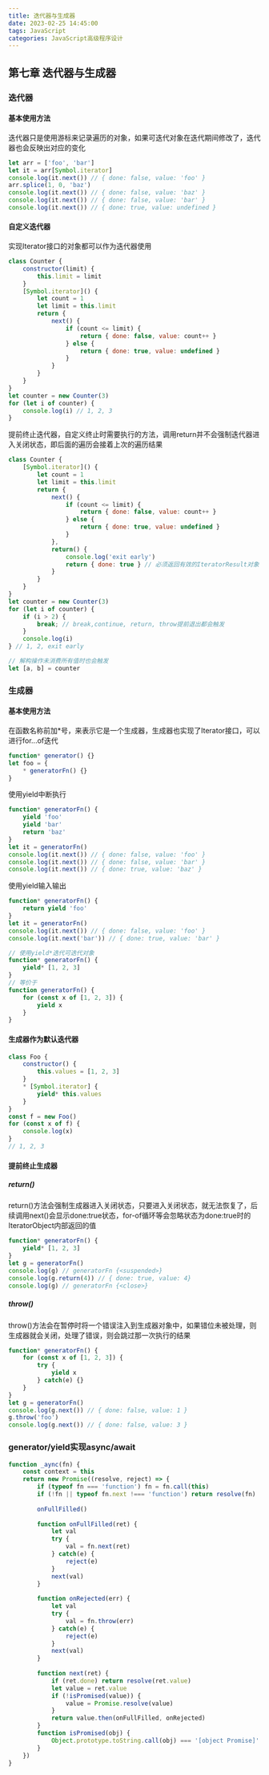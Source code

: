 ```yaml
---
title: 迭代器与生成器
date: 2023-02-25 14:45:00
tags: JavaScript
categories: JavaScript高级程序设计
---
```


## 第七章 迭代器与生成器

### 迭代器

#### 基本使用方法

迭代器只是使用游标来记录遍历的对象，如果可迭代对象在迭代期间修改了，迭代器也会反映出对应的变化

```javascript
let arr = ['foo', 'bar']
let it = arr[Symbol.iterator]
console.log(it.next()) // { done: false, value: 'foo' }
arr.splice(1, 0, 'baz')
console.log(it.next()) // { done: false, value: 'baz' }
console.log(it.next()) // { done: false, value: 'bar' }
console.log(it.next()) // { done: true, value: undefined }
```

#### 自定义迭代器

实现Iterator接口的对象都可以作为迭代器使用

```javascript
class Counter {
    constructor(limit) {
        this.limit = limit
    }
    [Symbol.iterator]() {
        let count = 1
        let limit = this.limit
        return {
            next() {
                if (count <= limit) {
                    return { done: false, value: count++ }
                } else {
                    return { done: true, value: undefined }
                }
            }
        }
    }
}
let counter = new Counter(3)
for (let i of counter) {
    console.log(i) // 1, 2, 3
}
```

提前终止迭代器，自定义终止时需要执行的方法，调用return并不会强制迭代器进入关闭状态，即后面的遍历会接着上次的遍历结果

```javascript
class Counter {
    [Symbol.iterator]() {
        let count = 1
        let limit = this.limit
        return {
            next() {
                if (count <= limit) {
                    return { done: false, value: count++ }
                } else {
                    return { done: true, value: undefined }
                }
            },
            return() {
                console.log('exit early')
                return { done: true } // 必须返回有效的IteratorResult对象
            }
        }
    }
}
let counter = new Counter(3)
for (let i of counter) {
    if (i > 2) {
        break; // break,continue, return, throw提前退出都会触发
    }
    console.log(i)
} // 1, 2, exit early

// 解构操作未消费所有值时也会触发
let [a, b] = counter
```

### 生成器

#### 基本使用方法

在函数名称前加*号，来表示它是一个生成器，生成器也实现了Iterator接口，可以进行for...of迭代

```javascript
function* generator() {}
let foo = {
    * generatorFn() {}
}
```

使用yield中断执行

```javascript
function* generatorFn() {
    yield 'foo'
    yield 'bar'
    return 'baz'
}
let it = generatorFn()
console.log(it.next()) // { done: false, value: 'foo' }
console.log(it.next()) // { done: false, value: 'bar' }
console.log(it.next()) // { done: true, value: 'baz' }
```

使用yield输入输出

```javascript
function* generatorFn() {
    return yield 'foo'
}
let it = generatorFn()
console.log(it.next()) // { done: false, value: 'foo' }
console.log(it.next('bar')) // { done: true, value: 'bar' }

// 使用yield*迭代可迭代对象
function* generatorFn() {
    yield* [1, 2, 3]
}
// 等价于
function generatorFn() {
    for (const x of [1, 2, 3]) {
        yield x
    }
}
```

#### 生成器作为默认迭代器

```javascript
class Foo {
    constructor() {
        this.values = [1, 2, 3]
    }
    * [Symbol.iterator] {
        yield* this.values
    }
}
const f = new Foo()
for (const x of f) {
    console.log(x)
}
// 1, 2, 3
```

#### 提前终止生成器

##### return()

return()方法会强制生成器进入关闭状态，只要进入关闭状态，就无法恢复了，后续调用next()会显示done:true状态，for-of循环等会忽略状态为done:true时的IteratorObject内部返回的值

```javascript
function* generatorFn() {
    yield* [1, 2, 3]
}
let g = generatorFn()
console.log(g) // generatorFn {<suspended>}
console.log(g.return(4)) // { done: true, value: 4}
console.log(g) // generatorFn {<close>}
```

##### throw()

throw()方法会在暂停时将一个错误注入到生成器对象中，如果错位未被处理，则生成器就会关闭，处理了错误，则会跳过那一次执行的结果

```javascript
function* generatorFn() {
    for (const x of [1, 2, 3]) {
        try {
            yield x
        } catch(e) {}
    }
}
let g = generatorFn()
console.log(g.next()) // { done: false, value: 1 }
g.throw('foo')
console.log(g.next()) // { done: false, value: 3 }
```

### generator/yield实现async/await

```javascript
function _aync(fn) {
    const context = this
    return new Promise((resolve, reject) => {
        if (typeof fn === 'function') fn = fn.call(this)
        if (!fn || typeof fn.next !=== 'function') return resolve(fn)
        
        onFullFilled()
        
        function onFullFilled(ret) {
            let val
            try {
                val = fn.next(ret)
            } catch(e) {
                reject(e)
            }
            next(val)
        }
        
        function onRejected(err) {
            let val
            try {
                val = fn.throw(err)
            } catch(e) {
                reject(e)
            }
            next(val)
        }
        
        function next(ret) {
            if (ret.done) return resolve(ret.value)
            let value = ret.value
            if (!isPromised(value)) {
                value = Promise.resolve(value)
            }
            return value.then(onFullFilled, onRejected)
        }
        function isPromised(obj) {
            Object.prototype.toString.call(obj) === '[object Promise]'
        }
    })
}
```

